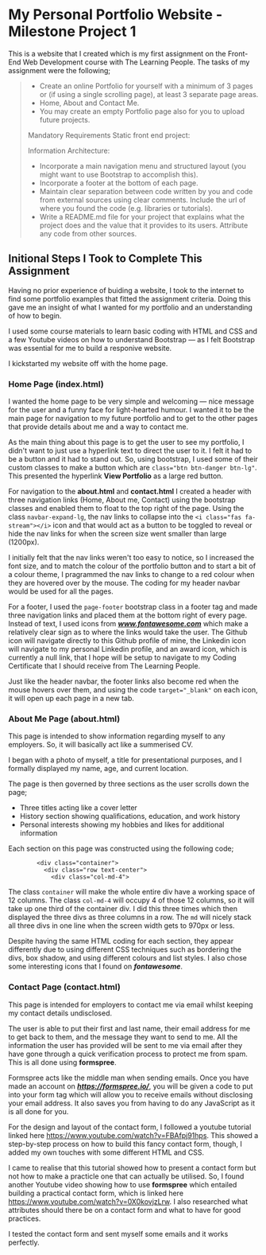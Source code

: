 # My Personal Portfolio Website - Milestone Project 1

This is a website that I created which is my first assignment on the Front-End Web Development course with The Learning People. The tasks of my assignment were the following;

>-	Create an online Portfolio for yourself with a minimum of 3 pages or (if using a 
>single scrolling page), at least 3 separate page areas.
>-	 Home,  About and Contact Me. 
>-	You may create an empty Portfolio page also for you to upload future projects. 
>
>Mandatory Requirements Static front end project: 
>
>Information Architecture:
>-	Incorporate a main navigation menu and structured layout (you might want to use Bootstrap to accomplish this). 
>-	Incorporate a footer at the bottom of each page.
>-	Maintain clear separation between code written by you and code from external sources using clear comments. Include the url of where you found the code (e.g. libraries or tutorials).
>-	Write a README.md file for your project that explains what the project does and the value that it provides to its users. Attribute any code from other sources. 

## Initional Steps I Took to Complete This Assignment

Having no prior experience of buiding a website, I took to the internet to find some portfolio examples that fitted the assignment criteria. 
Doing this gave me an insight of what I wanted for my portfolio and an understanding of how to begin.

I used some course materials to learn basic coding with HTML and CSS and a few Youtube videos on how to understand Bootstrap — as I felt Bootstrap was essential for me to build a responive website.

I kickstarted my website off with the home page.

### Home Page (index.html)

I wanted the home page to be very simple and welcoming — nice message for the user and a funny face for light-hearted humour. I wanted it to be the main page for navigation to my future portfolio and to get to the other pages that provide details about me and a way to contact me.

As the main thing about this page is to get the user to see my portfolio, I didn't want to just use a hyperlink text to direct the user to it. I felt it had to be a button and it had to stand out. So, using bootstrap, I used some of their custom classes to make a button which are `class="btn btn-danger btn-lg"`. This presented the hyperlink **View Portfolio** as a large red button.

For navigation to the **about.html** and **contact.html** I created a header with three navigation links (Home, About me, Contact) using the bootstrap classes and enabled them to float to the top right of the page. Using the class `navbar-expand-lg`, the nav links to collapse into the `<i class="fas fa-stream"></i>` icon and that would act as a button to be toggled to reveal or hide the nav links for when the screen size went smaller than large (1200px).

I initially felt that the nav links weren't too easy to notice, so I increased the font size, and to match the colour of the portfolio button and to start a bit of a colour theme, I pragrammed the nav links to change to a red colour when they are hovered over by the mouse.
The coding for my header navbar would be used for all the pages.

For a footer, I used the `page-footer` bootstrap class in a footer tag and made three navigation links and placed them at the bottom right of every page. Instead of text, I used icons from ***www.fontawesome.com*** which make a relatively clear sign as to where the links would take the user. The Github icon will navigate directly to this Github profile of mine, the Linkedin icon will navigate to my personal Linkedin profile, and an award icon, which is currently a null link, that I hope will be setup to navigate to my Coding Certificate that I should receive from The Learning People.

Just like the header navbar, the footer links also become red when the mouse hovers over them, and using the code `target="_blank"` on each icon, it will open up each page in a new tab.

### About Me Page (about.html)

This page is intended to show information regarding myself to any employers. So, it will basically act like a summerised CV.

I began with a photo of myself, a title for presentational purposes, and I formally displayed my name, age, and current location.

The page is then governed by three sections as the user scrolls down the page;

- Three titles acting like a cover letter
- History section showing qualifications, education, and work history
- Personal interests showing my hobbies and likes for additional information

Each section on this page was constructed using the following code;

```
        <div class="container">
          <div class="row text-center">
            <div class="col-md-4">
```

The class `container` will make the whole entire div have a working space of 12 columns. The class `col-md-4` will occupy 4 of those 12 columns, so it will take up one third of the container div. I did this three times which then displayed the three divs as three columns in a row. The `md` will nicely stack all three divs in one line when the screen width gets to 970px or less.

Despite having the same HTML coding for each section, they appear differently due to using different CSS techniques such as bordering the divs, box shadow, and using different colours and list styles. I also chose some interesting icons that I found on ***fontawesome***.

### Contact Page (contact.html)

This page is intended for employers to contact me via email whilst keeping my contact details undisclosed.

The user is able to put their first and last name, their email address for me to get back to them, and the message they want to send to me. All the information the user has provided will be sent to me via email after they have gone through a quick verification process to protect me from spam. This is all done using **formspree**.

Formspree acts like the middle man when sending emails. Once you have made an account on ***https://formspree.io/***, you will be given a code to put into your form tag which will allow you to receive emails without disclosing your email address. It also saves you from having to do any JavaScript as it is all done for you.

For the design and layout of the contact form, I followed a youtube tutorial linked here https://www.youtube.com/watch?v=FBAfpj91hps. This showed a step-by-step process on how to build this fancy contact form, though, I added my own touches with some different HTML and CSS.

I came to realise that this tutorial showed how to present a contact form but not how to make a practicle one that can actually be utilised. So, I found another Youtube video showing how to use **formspree** which entailed building a practical contact form, which is linked here https://www.youtube.com/watch?v=0X0kovjzLrw. I also researched what attributes should there be on a contact form and what to have for good practices.

I tested the contact form and sent myself some emails and it works perfectly.